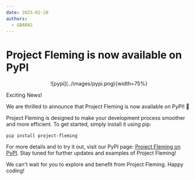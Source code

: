 ```yaml
---
date: 2025-02-28
authors:
  - GBARAS
---
```


# Project Fleming is now available on PyPI

<center>
![pypi](../images/pypi.png){width=75%} 
</center>

Exciting News!

We are thrilled to announce that Project Fleming is now available on PyPI! 🎉

Project Fleming is designed to make your development process smoother and more efficient. To get started, simply install it using pip:

```
pip install project-fleming
```
<!-- more -->

For more details and to try it out, visit our PyPI page: [Project Fleming on PyPI](https://pypi.org/project/project-fleming/). Stay tuned for further updates and examples of Project Fleming!

We can't wait for you to explore and benefit from Project Fleming. Happy coding!
